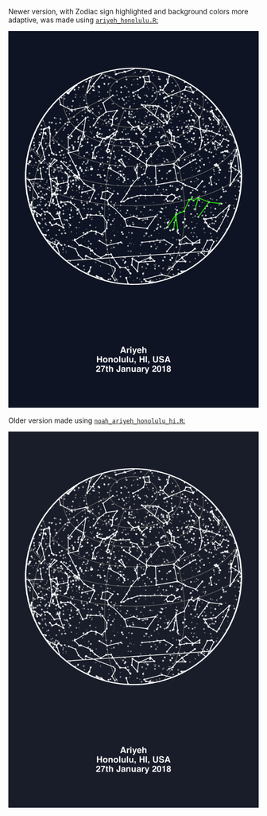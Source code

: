 Newer version, with Zodiac sign highlighted and background colors more adaptive, was made using [`ariyeh_honolulu.R`:](../scripts/ariyeh_honolulu.R)

![](./ariyeh_honolulu.png)


Older version made using [`noah_ariyeh_honolulu_hi.R`:](../scripts/noah_ariyeh_honolulu_hi.R)

![](./ariyeh_honolulu_hi_usa.png)

